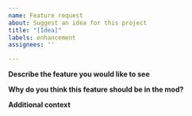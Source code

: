 ```yaml
---
name: Feature request
about: Suggest an idea for this project
title: "[Idea]"
labels: enhancement
assignees: ''

---
```


<!--- THIS IS A COMMENT. IT WILL NOT SHOW UP IN THE FINAL ISSUE. DO NOT REMOVE THEM. -->

**Describe the feature you would like to see**
<!--- A clear and concise description of what you would like to see in the mod.
PLEASE DO NOT SUBMIT A FEATURE REQUEST FOR THE FOLLOWING:
- Implement the unused equipment. Yes, they will be added eventually.
- Guide book. The developers are trying to figure out a solution that doesn't require a dependency.
- New boss <insert structure, mob, or loot>. Don't worry, the developers do have plans.
- Duplicate ideas. No, it won't boost its chance of being added. Instead, add a thumbs up to ideas that you like.
- Bug/Crash fixes. Use the Bug or Crash report templates, not this.
- Questions. There is a Discord for a reason. -->
**Why do you think this feature should be in the mod?**
<!--- Thoroughly explain why you would like to see it in the mod. For example, will it improve quality of life, integrate well into the existing dimension, or something to expand on an existing idea? Pitch it like you mean it. -->

**Additional context**
<!--- Add any notes, such as whether it was discussed on the Gaia Dimension Discord, some screenshots for proof-of-concept, or even any code examples if you're after that edge. -->
